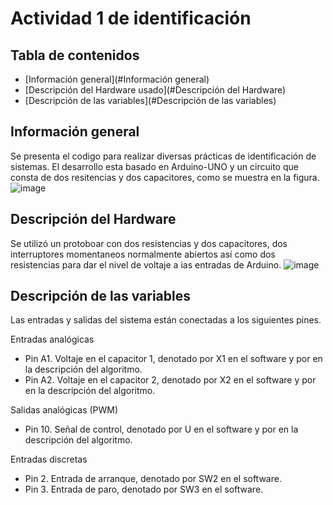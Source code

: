 # Actividad 1 de identificación

## Tabla de contenidos
* [Información general](#Información general)
* [Descripción del Hardware usado](#Descripción del Hardware)
* [Descripción de las variables](#Descripción de las variables)

## Información general
Se presenta el codigo para realizar diversas prácticas de identificación de sistemas.
El desarrollo esta basado en Arduino-UNO y un circuito que consta de dos resitencias y dos capacitores, como se muestra en la figura. 
![image](https://user-images.githubusercontent.com/118855539/218335409-9f37482f-e839-41c5-9f1c-64b2c9032c8b.png)

## Descripción del Hardware 
Se utilizó un protoboar con dos resistencias y dos capacitores, dos interruptores momentaneos normalmente abiertos así como dos resistencias 
para dar el nivel de voltaje a ias entradas de Arduino.
![image](https://user-images.githubusercontent.com/118855539/218335623-c65309eb-b717-4607-ba09-dde551481a08.png)

## Descripción de las variables
Las entradas y salidas del sistema están conectadas a los siguientes pines.

Entradas analógicas

* Pin A1. Voltaje en el capacitor 1, denotado por X1 en el software y por 
 en la descripción del algoritmo.
* Pin A2. Voltaje en el capacitor 2, denotado por X2 en el software y por 
 en la descripción del algoritmo.

Salidas analógicas (PWM)
* Pin 10. Señal de control, denotado por U en el software y por 
 en la descripción del algoritmo.

Entradas discretas
* Pin 2. Entrada de arranque, denotado por SW2 en el software.
* Pin 3. Entrada de paro, denotado por SW3 en el software.
